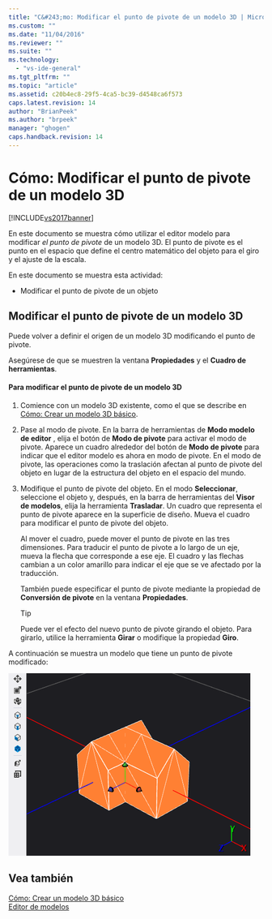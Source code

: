 ```yaml
---
title: "C&#243;mo: Modificar el punto de pivote de un modelo 3D | Microsoft Docs"
ms.custom: ""
ms.date: "11/04/2016"
ms.reviewer: ""
ms.suite: ""
ms.technology: 
  - "vs-ide-general"
ms.tgt_pltfrm: ""
ms.topic: "article"
ms.assetid: c20b4ec8-29f5-4ca5-bc39-d4548ca6f573
caps.latest.revision: 14
author: "BrianPeek"
ms.author: "brpeek"
manager: "ghogen"
caps.handback.revision: 14
---
```

# C&#243;mo: Modificar el punto de pivote de un modelo 3D
[!INCLUDE[vs2017banner](../code-quality/includes/vs2017banner.md)]

En este documento se muestra cómo utilizar el editor modelo para modificar *el punto de pivote* de un modelo 3D.  El punto de pivote es el punto en el espacio que define el centro matemático del objeto para el giro y el ajuste de la escala.  
  
 En este documento se muestra esta actividad:  
  
-   Modificar el punto de pivote de un objeto  
  
## Modificar el punto de pivote de un modelo 3D  
 Puede volver a definir el origen de un modelo 3D modificando el punto de pivote.  
  
 Asegúrese de que se muestren la ventana **Propiedades** y el **Cuadro de herramientas**.  
  
#### Para modificar el punto de pivote de un modelo 3D  
  
1.  Comience con un modelo 3D existente, como el que se describe en [Cómo: Crear un modelo 3D básico](../designers/how-to-create-a-basic-3-d-model.md).  
  
2.  Pase al modo de pivote.  En la barra de herramientas de **Modo modelo de editor** , elija el botón de **Modo de pivote** para activar el modo de pivote.  Aparece un cuadro alrededor del botón de **Modo de pivote** para indicar que el editor modelo es ahora en modo de pivote.  En el modo de pivote, las operaciones como la traslación afectan al punto de pivote del objeto en lugar de la estructura del objeto en el espacio del mundo.  
  
3.  Modifique el punto de pivote del objeto.  En el modo **Seleccionar**, seleccione el objeto y, después, en la barra de herramientas del **Visor de modelos**, elija la herramienta **Trasladar**.  Un cuadro que representa el punto de pivote aparece en la superficie de diseño.  Mueva el cuadro para modificar el punto de pivote del objeto.  
  
     Al mover el cuadro, puede mover el punto de pivote en las tres dimensiones.  Para traducir el punto de pivote a lo largo de un eje, mueva la flecha que corresponde a ese eje.  El cuadro y las flechas cambian a un color amarillo para indicar el eje que se ve afectado por la traducción.  
  
     También puede especificar el punto de pivote mediante la propiedad de **Conversión de pivote** en la ventana **Propiedades**.  
  
    > [!TIP]
    >  Puede ver el efecto del nuevo punto de pivote girando el objeto.  Para girarlo, utilice la herramienta **Girar** o modifique la propiedad **Giro**.  
  
 A continuación se muestra un modelo que tiene un punto de pivote modificado:  
  
 ![Modelo de una casa que tiene un punto de pivote modificado](../designers/media/digit-modified-model.png "Digit\-Modified\-Model")  
  
## Vea también  
 [Cómo: Crear un modelo 3D básico](../designers/how-to-create-a-basic-3-d-model.md)   
 [Editor de modelos](../designers/model-editor.md)
